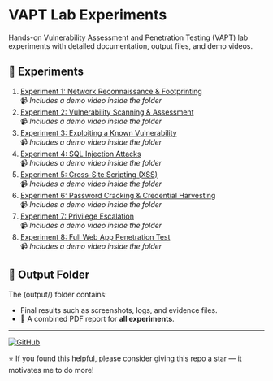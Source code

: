 # VAPT Lab Experiments

Hands-on Vulnerability Assessment and Penetration Testing (VAPT) lab experiments with detailed documentation, output files, and demo videos.

## 🔬 Experiments

1. [Experiment 1: Network Reconnaissance & Footprinting](Experiment-1-Network-Reconnaissance/)  
   📹 *Includes a demo video inside the folder*
2. [Experiment 2: Vulnerability Scanning & Assessment](Experiment-2-Vulnerability-Scanning/)  
   📹 *Includes a demo video inside the folder*
3. [Experiment 3: Exploiting a Known Vulnerability](Experiment-3-Known-Vulnerability-Exploit/)  
   📹 *Includes a demo video inside the folder*
4. [Experiment 4: SQL Injection Attacks](Experiment-4-SQL-Injection/)  
   📹 *Includes a demo video inside the folder*
5. [Experiment 5: Cross-Site Scripting (XSS)](Experiment-5-XSS-Attacks/)  
   📹 *Includes a demo video inside the folder*
6. [Experiment 6: Password Cracking & Credential Harvesting](Experiment-6-Password-Cracking/)  
   📹 *Includes a demo video inside the folder*
7. [Experiment 7: Privilege Escalation](Experiment-7-Privilege-Escalation/)  
   📹 *Includes a demo video inside the folder*
8. [Experiment 8: Full Web App Penetration Test](Experiment-8-WebApp-Pentest/)  
   📹 *Includes a demo video inside the folder*

## 📂 Output Folder

The (output/) folder contains:
- Final results such as screenshots, logs, and evidence files.  
- 📄 A combined PDF report for **all experiments**.

---

[![GitHub](https://img.shields.io/badge/GitHub-MABDULAHAD--HUB-black?logo=github)](https://github.com/MABDULAHAD-HUB)

⭐ If you found this helpful, please consider giving this repo a star — it motivates me to do more!
